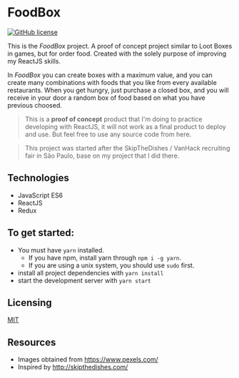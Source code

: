 # FoodBox

[![GitHub license](https://img.shields.io/badge/license-MIT-blue.svg)](https://github.com/tschleuss/foodbox/blob/master/LICENSE)

This is the _FoodBox_ project. A proof of concept project similar to Loot Boxes in games, but for order food. Created with the solely purpose of improving my ReactJS skills.

In _FoodBox_ you can create boxes with a maximum value, and you can create many combinations with foods that you like from every available restaurants. When you get hungry, just purchase a closed box, and you will receive in your door a random box of food based on what you have previous choosed.

> This is a **proof of concept** product that I'm doing to practice developing with ReactJS, it will not work as a final product to deploy and use. But feel free to use any source code from here.

> This project was started after the SkipTheDishes / VanHack recruiting fair in São Paulo, base on my project that I did there.

## Technologies

* JavaScript ES6
* ReactJS
* Redux

## To get started:

* You must have `yarn` installed. 
    * If you have npm, install yarn through `npm i -g yarn`. 
    * If you are using a unix system, you should use `sudo` first.
* install all project dependencies with `yarn install`
* start the development server with `yarn start`

## Licensing

[MIT](./LICENSE)

## Resources

* Images obtained from https://www.pexels.com/
* Inspired by http://skipthedishes.com/

